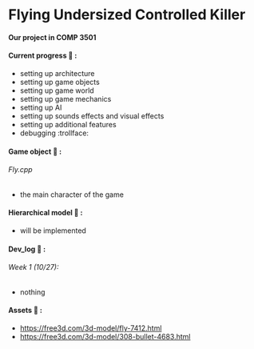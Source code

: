 # Flying Undersized Controlled Killer
#### Our project in COMP 3501

#### Current progress :wrench: :
- setting up architecture
- setting up game objects 
- setting up game world
- setting up game mechanics
- setting up AI
- setting up sounds effects and visual effects
- setting up additional features
- debugging :trollface:

#### Game object :penguin: :
###### Fly.cpp
- the main character of the game

#### Hierarchical model  :bikini: :
- will be implemented

#### Dev_log  :notebook: :
###### Week 1 (10/27):
- nothing

#### Assets :floppy_disk: :
- https://free3d.com/3d-model/fly-7412.html 
- https://free3d.com/3d-model/308-bullet-4683.html
